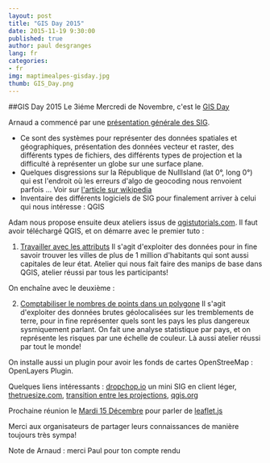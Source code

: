 ```yaml
---
layout: post
title: "GIS Day 2015"
date: 2015-11-19 9:30:00
published: true
author: paul desgranges
lang: fr
categories:
- fr
img: maptimealpes-gisday.jpg
thumb: GIS_Day.png
---
```


##GIS Day 2015
Le 3iéme Mercredi de Novembre, c'est le [GIS Day](http://www.gisday.com/)
<!--more-->
Arnaud a commencé par une [présentation générale des SIG](http://tsamaya.github.io/intro-sig/).
- Ce sont des systèmes pour représenter des données spatiales et géographiques, présentation des données vecteur et raster, des différents types de fichiers, des différents types de projection et la difficulté à représenter un globe sur une surface plane.
- Quelques disgressions sur la République de NullIsland (lat 0°, long 0°) qui est l'endroit où les erreurs d'algo de geocoding nous renvoient parfois ... Voir sur [l'article sur wikipedia](https://en.wikipedia.org/wiki/Null_Island)
- Inventaire des différents logiciels de SIG pour finalement arriver à celui qui nous intéresse : QGIS

Adam nous propose ensuite deux ateliers issus de [qgistutorials.com](http://www.qgistutorials.com).
Il faut avoir téléchargé QGIS, et on démarre avec le premier tuto :

1) [Travailler avec les attributs](http://www.qgistutorials.com/en/docs/working_with_attributes.html)
Il s'agit d'exploiter des données pour in fine savoir trouver les villes de plus de 1 million d'habitants qui sont aussi capitales de leur état. Atelier qui nous fait faire des manips de base dans QGIS, atelier réussi par tous les participants!

On enchaîne avec le deuxième :

2) [Comptabiliser le nombres de points dans un polygone](http://www.qgistutorials.com/en/docs/points_in_polygon.html)
Il s'agit d'exploiter des données brutes géolocalisées sur les tremblements de terre, pour in fine représenter quels sont les pays les plus dangereux sysmiquement parlant.
On fait une analyse statistique par pays, et on représente les risques par une échelle de couleur.
Là aussi atelier réussi par tout le monde!

On installe aussi un plugin pour avoir les fonds de cartes OpenStreeMap : OpenLayers Plugin.

Quelques liens intéressants : [dropchop.io](http://dropchop.io) un mini SIG en client léger, [thetruesize.com](http://thetruesize.com/), [transition entre les projections](https://www.jasondavies.com/maps/transition/), [qgis.org](http://qgis.org)

Prochaine réunion le [Mardi 15 Décembre](http://www.meetup.com/fr/MaptimeAlpes/events/226880218/) pour parler de [leaflet.js](http://leafletjs.com/)

Merci aux organisateurs de partager leurs connaissances de manière toujours très sympa!

Note de Arnaud : merci Paul pour ton compte rendu
